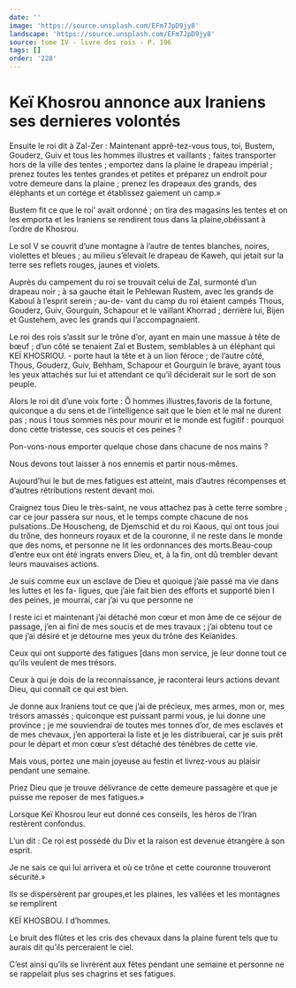 ```yaml
---
date: ''
image: 'https://source.unsplash.com/EFm7JpD9jy8'
landscape: 'https://source.unsplash.com/EFm7JpD9jy8'
source: tome IV - livre des rois - P. 196
tags: []
order: '228'
---
```


# Keï Khosrou annonce aux Iraniens ses dernieres volontés

Ensuite le roi dit à Zal-Zer : Maintenant apprê-tez-vous tous, toi, Bustem, Gouderz, Guiv et tous les hommes illustres et vaillants ; faites transporter hors de la ville des tentes ; emportez dans la plaine le drapeau impérial ; prenez toutes les tentes grandes et petites et préparez un endroit pour votre demeure dans la plaine ; prenez les drapeaux des grands, des éléphants et un cortége et établissez gaiement un camp.»

Bustem fit ce que le roi’ avait ordonné ; on tira des magasins les tentes et on les emporta et les Iraniens se rendirent tous dans la plaine,obéissant à l’ordre de Khosrou.

Le sol V se couvrit d’une montagne à l’autre de tentes blanches, noires, violettes et bleues ; au milieu s’élevait le drapeau de Kaweh, qui jetait sur la terre ses reflets rouges, jaunes et violets.

Auprès du campement du roi se trouvait celui de Zal, surmonté d’un drapeau noir ; à sa gauche était le Pehlewan Rustem, avec les grands de Kaboul à l’esprit serein ; au-de-
vant du camp du roi étaient campés Thous, Gouderz, Guiv, Gourguin, Schapour et le vaillant Khorrad ; derrière lui, Bijen et Gustehem, avec les grands qui I’accompagnaient.

Le roi des rois s’assit sur le trône d’or, ayant en main une massue à tête de bœuf ; d’un côté se tenaient Zal et Bustem, semblables à un éléphant qui KEÏ KHOSRIOU. - porte haut la tête et à un lion féroce ; de l’autre côté, Thous, Gouderz, Guiv, Behham, Schapour et Gourguin le brave, ayant tous les yeux attachés sur lui et attendant ce qu’il déciderait sur le sort de son peuple.

Alors le roi dit d’une voix forte : Ô hommes illustres,favoris de la fortune, quiconque a du sens et de l’intelligence sait que le bien et le mal ne durent pas ; nous I tous sommes nés pour mourir et le monde est fugitif : pourquoi donc cette tristesse, ces soucis et ces peines ?

Pon-vons-nous emporter quelque chose dans chacune de nos mains ?

Nous devons tout laisser à nos ennemis et partir nous-mêmes.

Aujourd’hui le but de mes fatigues est atteint, mais d’autres récompenses et d’autres rétributions restent devant moi.

Craignez tous Dieu le très-saint, ne vous attachez pas à cette terre sombre ; car ce jour passera sur nous, et le temps compte chacune de nos pulsations..De Houscheng, de Djemschid et du roi Kaous, qui ont tous joui du trône, des honneurs royaux et de la couronne, il ne reste dans le monde que des noms, et personne ne lit les ordonnances des morts.Beau-coup d’entre eux ont été ingrats envers Dieu, et, à la fin, ont dû trembler devant leurs mauvaises actions.

Je suis comme eux un esclave de Dieu et quoique j’aie passé ma vie dans les luttes et les fa- ligues, que j’aie fait bien des efforts et supporté bien I des peines, je mourrai, car j’ai vu que personne ne

I reste ici et maintenant j’ai détaché mon cœur et mon âme de ce séjour de passage, j’en ai fini de mes soucis et de mes travaux ; j’ai obtenu tout ce que j’ai désiré et je détourne mes yeux du trône des Keïanides.

Ceux qui ont supporté des fatigues [dans mon service, je leur donne tout ce qu’ils veulent de mes trésors.

Ceux à qui je dois de la reconnaissance, je raconterai leurs actions devant Dieu, qui connaît ce qui est bien.

Je donne aux Iraniens tout ce que j’ai de précieux, mes armes, mon or, mes trésors amassés ; quiconque est puissant parmi vous, je lui donne une province ; je me souviendrai de toutes mes tonnes d’or, de mes esclaves et de mes chevaux, j’en apporterai la liste et je les distribuerai, car je suis prêt pour le départ et mon cœur s’est détaché des ténèbres de cette vie.

Mais vous, portez une main joyeuse au festin et livrez-vous au plaisir pendant une semaine.

Priez Dieu que je trouve délivrance de cette demeure passagère et que je puisse me reposer de mes fatigues.»

Lorsque Keï Khosrou leur eut donné ces conseils, les héros de l’Iran restèrent confondus.

L’un dit : Ce roi est possédé du Div et la raison est devenue étrangère à son esprit.

Je ne sais ce qui lui arrivera et où ce trône et cette couronne trouveront sécurité.»

Ils se dispersèrent par groupes,et les plaines, les vallées et les montagnes se remplirent

KEÏ KHOSBOU. l d’hommes.

Le bruit des flûtes et les cris des chevaux dans la plaine furent tels que tu aurais dit qu’ils perceraient le ciel.

C’est ainsi qu’ils se livrèrent aux fêtes pendant une semaine et personne ne se rappelait plus ses chagrins et ses fatigues.
